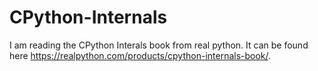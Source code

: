 # CPython-Internals

I am reading the CPython Interals book from real python. It can be found here https://realpython.com/products/cpython-internals-book/.
